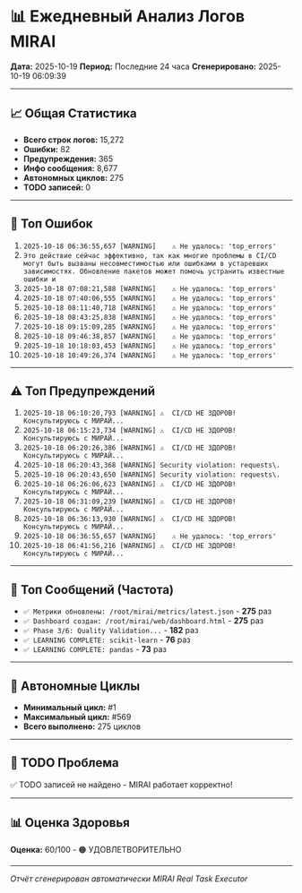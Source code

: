 # 📊 Ежедневный Анализ Логов MIRAI

**Дата:** 2025-10-19
**Период:** Последние 24 часа
**Сгенерировано:** 2025-10-19 06:09:39

---

## 📈 Общая Статистика

- **Всего строк логов:** 15,272
- **Ошибки:** 82
- **Предупреждения:** 365
- **Инфо сообщения:** 8,677
- **Автономных циклов:** 275
- **TODO записей:** 0

---

## 🔴 Топ Ошибок

1. `2025-10-18 06:36:55,657 [WARNING]    ⚠️ Не удалось: 'top_errors'`
2. `Это действие сейчас эффективно, так как многие проблемы в CI/CD могут быть вызваны несовместимостью или ошибками в устаревших зависимостях. Обновление пакетов может помочь устранить известные ошибки и`
3. `2025-10-18 07:08:21,588 [WARNING]    ⚠️ Не удалось: 'top_errors'`
4. `2025-10-18 07:40:06,555 [WARNING]    ⚠️ Не удалось: 'top_errors'`
5. `2025-10-18 08:11:40,718 [WARNING]    ⚠️ Не удалось: 'top_errors'`
6. `2025-10-18 08:43:25,838 [WARNING]    ⚠️ Не удалось: 'top_errors'`
7. `2025-10-18 09:15:09,285 [WARNING]    ⚠️ Не удалось: 'top_errors'`
8. `2025-10-18 09:46:38,857 [WARNING]    ⚠️ Не удалось: 'top_errors'`
9. `2025-10-18 10:18:03,453 [WARNING]    ⚠️ Не удалось: 'top_errors'`
10. `2025-10-18 10:49:26,374 [WARNING]    ⚠️ Не удалось: 'top_errors'`

---

## ⚠️ Топ Предупреждений

1. `2025-10-18 06:10:20,793 [WARNING] ⚠️  CI/CD НЕ ЗДОРОВ! Консультируюсь с МИРАЙ...`
2. `2025-10-18 06:15:23,734 [WARNING] ⚠️  CI/CD НЕ ЗДОРОВ! Консультируюсь с МИРАЙ...`
3. `2025-10-18 06:20:26,386 [WARNING] ⚠️  CI/CD НЕ ЗДОРОВ! Консультируюсь с МИРАЙ...`
4. `2025-10-18 06:20:43,368 [WARNING] Security violation: requests\.`
5. `2025-10-18 06:20:43,650 [WARNING] Security violation: requests\.`
6. `2025-10-18 06:26:06,623 [WARNING] ⚠️  CI/CD НЕ ЗДОРОВ! Консультируюсь с МИРАЙ...`
7. `2025-10-18 06:31:09,239 [WARNING] ⚠️  CI/CD НЕ ЗДОРОВ! Консультируюсь с МИРАЙ...`
8. `2025-10-18 06:36:13,930 [WARNING] ⚠️  CI/CD НЕ ЗДОРОВ! Консультируюсь с МИРАЙ...`
9. `2025-10-18 06:36:55,657 [WARNING]    ⚠️ Не удалось: 'top_errors'`
10. `2025-10-18 06:41:56,216 [WARNING] ⚠️  CI/CD НЕ ЗДОРОВ! Консультируюсь с МИРАЙ...`

---

## 💬 Топ Сообщений (Частота)

- `✅ Метрики обновлены: /root/mirai/metrics/latest.json` - **275** раз
- `✅ Dashboard создан: /root/mirai/web/dashboard.html` - **275** раз
- `✅ Phase 3/6: Quality Validation...` - **182** раз
- `✅ LEARNING COMPLETE: scikit-learn` - **76** раз
- `✅ LEARNING COMPLETE: pandas` - **73** раз

---

## 🔄 Автономные Циклы

- **Минимальный цикл:** #1
- **Максимальный цикл:** #569
- **Всего выполнено:** 275 циклов

---

## 🚨 TODO Проблема

✅ TODO записей не найдено - MIRAI работает корректно!

---

## 📊 Оценка Здоровья

**Оценка:** 60/100 - 🟠 УДОВЛЕТВОРИТЕЛЬНО

---

*Отчёт сгенерирован автоматически MIRAI Real Task Executor*
